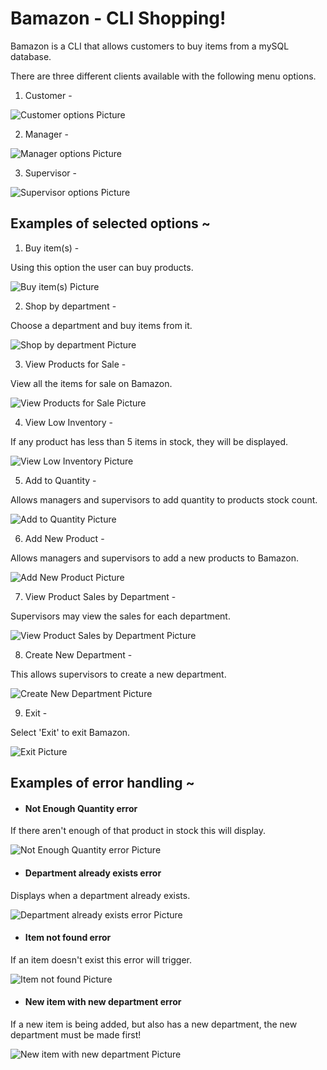 # Bamazon - CLI Shopping!

Bamazon is a CLI that allows customers to buy items from a mySQL database. 

There are three different clients available with the following menu options.

1. Customer - 

![Customer options Picture](./Examples/CustomerOptions.PNG)

2. Manager -

![Manager options Picture](./Examples/ManagerOptions.PNG)

3. Supervisor -

![Supervisor options Picture](./Examples/SupervisorOptions.PNG)


## Examples of selected options ~

1. Buy item(s) -

Using this option the user can buy products.

![Buy item(s) Picture](./Examples/buy.PNG)

2. Shop by department -

Choose a department and buy items from it.

![Shop by department Picture](./Examples/buyDept.PNG)

3. View Products for Sale -

View all the items for sale on Bamazon.

![View Products for Sale Picture](./Examples/view.PNG)


4. View Low Inventory -

If any product has less than 5 items in stock, they will be displayed.

![View Low Inventory Picture](./Examples/low.PNG)


5. Add to Quantity -

Allows managers and supervisors to add quantity to products stock count.

![Add to Quantity Picture](./Examples/addQty.PNG)


6. Add New Product -

Allows managers and supervisors to add a new products to Bamazon.

![Add New Product Picture](./Examples/newItem.PNG)


7. View Product Sales by Department -

Supervisors may view the sales for each department.

![View Product Sales by Department Picture](./Examples/prodSales.PNG)


8. Create New Department -

This allows supervisors to create a new department.

![Create New Department Picture](./Examples/newDept.PNG)


9. Exit -

Select 'Exit' to exit Bamazon.

![Exit Picture](./Examples/exit.PNG)


## Examples of error handling ~

* #### Not Enough Quantity error 

If there aren't enough of that product in stock this will display.

![Not Enough Quantity error Picture](./Examples/buyDept.PNG)

* #### Department already exists error 

Displays when a department already exists.

![Department already exists error  Picture](./Examples/deptErr.PNG)

* #### Item not found error 

If an item doesn't exist this error will trigger.

![Item not found Picture](./Examples/itemErr.PNG)

* #### New item with new department error 

If a new item is being added, but also has a new department, the new department must be made first!

![New item with new department Picture](./Examples/newItemErr.PNG)

